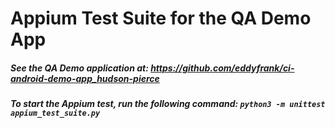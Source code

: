 # Appium Test Suite for the QA Demo App

##### See the QA Demo application at: https://github.com/eddyfrank/ci-android-demo-app_hudson-pierce

##### To start the Appium test, run the following command: `python3 -m unittest appium_test_suite.py`
